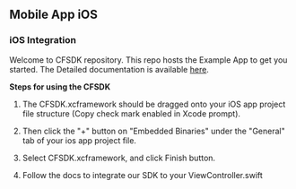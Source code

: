 ## Mobile App iOS
### iOS Integration

Welcome to CFSDK repository. This repo hosts the Example App to get you started.
The Detailed documentation is available [here](https://docs.cashfree.com/docs/ios/guide/).

<b> Steps for using the CFSDK </b>

1.  The CFSDK.xcframework should be dragged onto your iOS app project file structure (Copy check mark enabled in Xcode prompt).

2.  Then click the "+" button on "Embedded Binaries" under the "General" tab of your ios app project file.

3.  Select CFSDK.xcframework, and click Finish button.

4.  Follow the docs to integrate our SDK to your ViewController.swift
